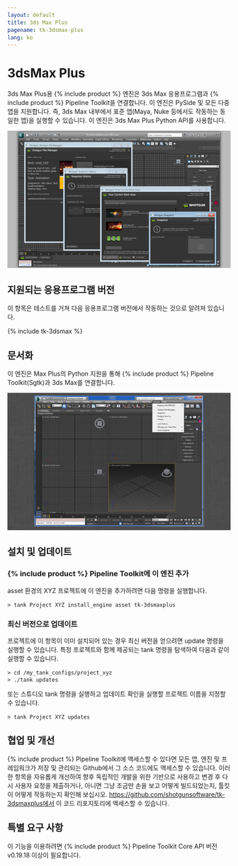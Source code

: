 ```yaml
---
layout: default
title: 3ds Max Plus
pagename: tk-3dsmax-plus
lang: ko
---
```


# 3dsMax Plus

3ds Max Plus용 {% include product %} 엔진은 3ds Max 응용프로그램과 {% include product %} Pipeline Toolkit을 연결합니다. 이 엔진은 PySide 및 모든 다중 앱을 지원합니다. 즉, 3ds Max 내부에서 표준 앱(Maya, Nuke 등에서도 작동하는 동일한 앱)을 실행할 수 있습니다. 이 엔진은 3ds Max Plus Python API를 사용합니다.


![엔진](../images/engines/sg_3dsmax_plus_1.png)

## 지원되는 응용프로그램 버전

이 항목은 테스트를 거쳐 다음 응용프로그램 버전에서 작동하는 것으로 알려져 있습니다.

{% include tk-3dsmax %}

## 문서화

이 엔진은 Max Plus의 Python 지원을 통해 {% include product %} Pipeline Toolkit(Sgtk)과 3ds Max를 연결합니다.

![엔진](../images/engines/3dsmaxplus_engine.png)

## 설치 및 업데이트

### {% include product %} Pipeline Toolkit에 이 엔진 추가

asset 환경의 XYZ 프로젝트에 이 엔진을 추가하려면 다음 명령을 실행합니다.

```
> tank Project XYZ install_engine asset tk-3dsmaxplus
```

### 최신 버전으로 업데이트

프로젝트에 이 항목이 이미 설치되어 있는 경우 최신 버전을 얻으려면 update 명령을 실행할 수 있습니다. 특정 프로젝트와 함께 제공되는 tank 명령을 탐색하여 다음과 같이 실행할 수 있습니다.

```
> cd /my_tank_configs/project_xyz
> ./tank updates
```

또는 스튜디오 tank 명령을 실행하고 업데이트 확인을 실행할 프로젝트 이름을 지정할 수 있습니다.

```
> tank Project XYZ updates
```


## 협업 및 개선

{% include product %} Pipeline Toolkit에 액세스할 수 있다면 모든 앱, 엔진 및 프레임워크가 저장 및 관리되는 Github에서 그 소스 코드에도 액세스할 수 있습니다. 이러한 항목을 자유롭게 개선하여 향후 독립적인 개발을 위한 기반으로 사용하고 변경 후 다시 사용자 요청을 제출하거나, 아니면 그냥 조금만 손을 보고 어떻게 빌드되었는지, 툴킷이 어떻게 작동하는지 확인해 보십시오. https://github.com/shotgunsoftware/tk-3dsmaxplus에서 이 코드 리포지토리에 액세스할 수 있습니다.

## 특별 요구 사항

이 기능을 이용하려면 {% include product %} Pipeline Toolkit Core API 버전 v0.19.18 이상이 필요합니다.
